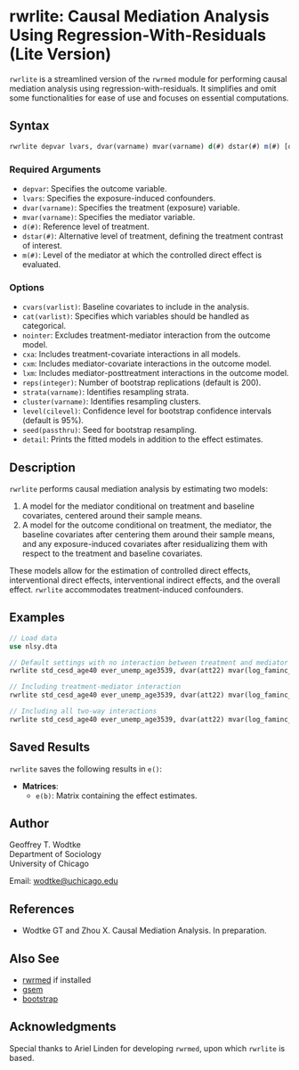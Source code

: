 # rwrlite: Causal Mediation Analysis Using Regression-With-Residuals (Lite Version)

`rwrlite` is a streamlined version of the `rwrmed` module for performing causal mediation analysis using regression-with-residuals. It simplifies and omit some functionalities for ease of use and focuses on essential computations.

## Syntax

```stata
rwrlite depvar lvars, dvar(varname) mvar(varname) d(#) dstar(#) m(#) [options]
```

### Required Arguments

- `depvar`: Specifies the outcome variable.
- `lvars`: Specifies the exposure-induced confounders.
- `dvar(varname)`: Specifies the treatment (exposure) variable.
- `mvar(varname)`: Specifies the mediator variable.
- `d(#)`: Reference level of treatment.
- `dstar(#)`: Alternative level of treatment, defining the treatment contrast of interest.
- `m(#)`: Level of the mediator at which the controlled direct effect is evaluated.

### Options

- `cvars(varlist)`: Baseline covariates to include in the analysis.
- `cat(varlist)`: Specifies which variables should be handled as categorical.
- `nointer`: Excludes treatment-mediator interaction from the outcome model.
- `cxa`: Includes treatment-covariate interactions in all models.
- `cxm`: Includes mediator-covariate interactions in the outcome model.
- `lxm`: Includes mediator-posttreatment interactions in the outcome model.
- `reps(integer)`: Number of bootstrap replications (default is 200).
- `strata(varname)`: Identifies resampling strata.
- `cluster(varname)`: Identifies resampling clusters.
- `level(cilevel)`: Confidence level for bootstrap confidence intervals (default is 95%).
- `seed(passthru)`: Seed for bootstrap resampling.
- `detail`: Prints the fitted models in addition to the effect estimates.

## Description

`rwrlite` performs causal mediation analysis by estimating two models:
1. A model for the mediator conditional on treatment and baseline covariates, centered around their sample means.
2. A model for the outcome conditional on treatment, the mediator, the baseline covariates after centering them around their sample means, and any exposure-induced covariates after residualizing them with respect to the treatment and baseline covariates.

These models allow for the estimation of controlled direct effects, interventional direct effects, interventional indirect effects, and the overall effect. `rwrlite` accommodates treatment-induced confounders.

## Examples

```stata
// Load data
use nlsy.dta

// Default settings with no interaction between treatment and mediator
rwrlite std_cesd_age40 ever_unemp_age3539, dvar(att22) mvar(log_faminc_adj_age3539) cvars(female black hispan paredu parprof parinc_prank famsize afqt3) d(1) dstar(0) nointer reps(200)

// Including treatment-mediator interaction
rwrlite std_cesd_age40 ever_unemp_age3539, dvar(att22) mvar(log_faminc_adj_age3539) cvars(female black hispan paredu parprof parinc_prank famsize afqt3) d(1) dstar(0) reps(200)

// Including all two-way interactions
rwrlite std_cesd_age40 ever_unemp_age3539, dvar(att22) mvar(log_faminc_adj_age3539) cvars(female black hispan paredu parprof parinc_prank famsize afqt3) d(1) dstar(0) cxd cxm lxm reps(200)
```

## Saved Results

`rwrlite` saves the following results in `e()`:

- **Matrices**:
  - `e(b)`: Matrix containing the effect estimates.

## Author

Geoffrey T. Wodtke  
Department of Sociology  
University of Chicago

Email: [wodtke@uchicago.edu](mailto:wodtke@uchicago.edu)

## References

- Wodtke GT and Zhou X. Causal Mediation Analysis. In preparation.

## Also See

- [rwrmed](#) if installed
- [gsem](#)
- [bootstrap](#)

## Acknowledgments

Special thanks to Ariel Linden for developing `rwrmed`, upon which `rwrlite` is based.
